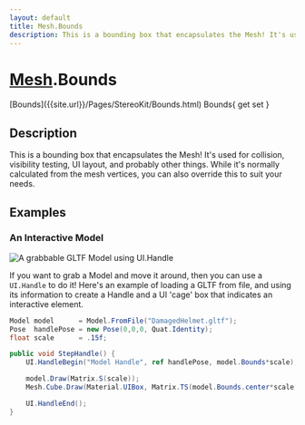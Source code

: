```yaml
---
layout: default
title: Mesh.Bounds
description: This is a bounding box that encapsulates the Mesh! It's used for collision, visibility testing, UI layout, and probably other things. While it's normally calculated from the mesh vertices, you can also override this to suit your needs.
---
```

# [Mesh]({{site.url}}/Pages/StereoKit/Mesh.html).Bounds

<div class='signature' markdown='1'>
[Bounds]({{site.url}}/Pages/StereoKit/Bounds.html) Bounds{ get set }
</div>

## Description
This is a bounding box that encapsulates the Mesh! It's
used for collision, visibility testing, UI layout, and probably
other things. While it's normally calculated from the mesh vertices,
you can also override this to suit your needs.


## Examples

### An Interactive Model

![A grabbable GLTF Model using UI.Handle]({{site.screen_url}}/HandleBox.jpg)

If you want to grab a Model and move it around, then you can use a
`UI.Handle` to do it! Here's an example of loading a GLTF from file,
and using its information to create a Handle and a UI 'cage' box that
indicates an interactive element.

```csharp
Model model      = Model.FromFile("DamagedHelmet.gltf");
Pose  handlePose = new Pose(0,0,0, Quat.Identity);
float scale      = .15f;

public void StepHandle() {
	UI.HandleBegin("Model Handle", ref handlePose, model.Bounds*scale);

	model.Draw(Matrix.S(scale));
	Mesh.Cube.Draw(Material.UIBox, Matrix.TS(model.Bounds.center*scale, model.Bounds.dimensions*scale));

	UI.HandleEnd();
}
```

